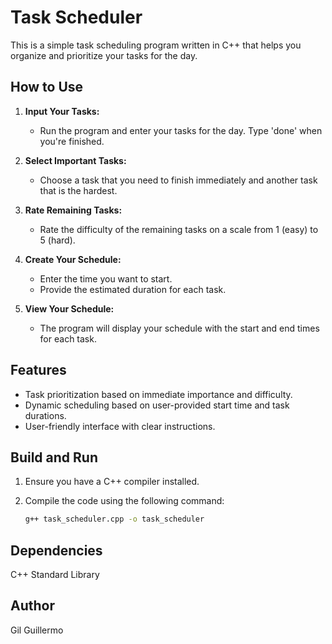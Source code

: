 # Task Scheduler

This is a simple task scheduling program written in C++ that helps you organize and prioritize your tasks for the day.

## How to Use

1. **Input Your Tasks:**
   - Run the program and enter your tasks for the day. Type 'done' when you're finished.

2. **Select Important Tasks:**
   - Choose a task that you need to finish immediately and another task that is the hardest.

3. **Rate Remaining Tasks:**
   - Rate the difficulty of the remaining tasks on a scale from 1 (easy) to 5 (hard).

4. **Create Your Schedule:**
   - Enter the time you want to start.
   - Provide the estimated duration for each task.

5. **View Your Schedule:**
   - The program will display your schedule with the start and end times for each task.

## Features

- Task prioritization based on immediate importance and difficulty.
- Dynamic scheduling based on user-provided start time and task durations.
- User-friendly interface with clear instructions.

## Build and Run

1. Ensure you have a C++ compiler installed.

2. Compile the code using the following command:
   ```bash
   g++ task_scheduler.cpp -o task_scheduler

## Dependencies
C++ Standard Library

## Author
Gil Guillermo

